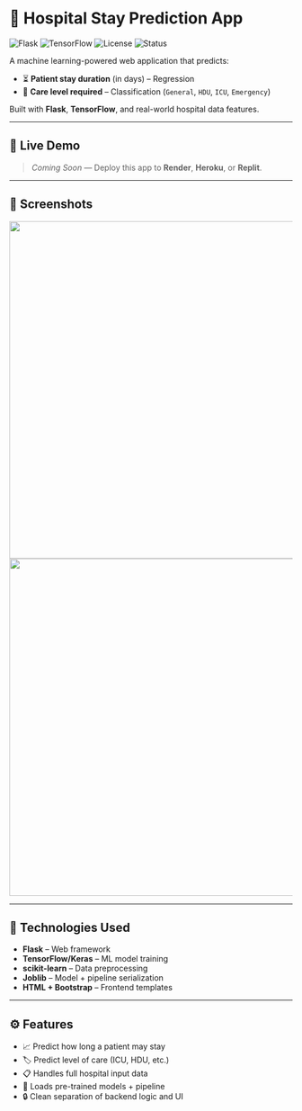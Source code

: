 # 🏥 Hospital Stay Prediction App

![Flask](https://img.shields.io/badge/Backend-Flask-blue)
![TensorFlow](https://img.shields.io/badge/AI-TensorFlow-orange)
![License](https://img.shields.io/badge/License-MIT-green)
![Status](https://img.shields.io/badge/Status-Production--Ready-brightgreen)

A machine learning-powered web application that predicts:

- ⏳ **Patient stay duration** (in days) – Regression
- 🏥 **Care level required** – Classification (`General`, `HDU`, `ICU`, `Emergency`)

Built with **Flask**, **TensorFlow**, and real-world hospital data features.

---

## 🚀 Live Demo

> _Coming Soon_ — Deploy this app to **Render**, **Heroku**, or **Replit**.

---

## 📸 Screenshots

<img src="screenshots/home.png" width="600"/>
<img src="screenshots/predict.png" width="600"/>

---

## 🧠 Technologies Used

- **Flask** – Web framework
- **TensorFlow/Keras** – ML model training
- **scikit-learn** – Data preprocessing
- **Joblib** – Model + pipeline serialization
- **HTML + Bootstrap** – Frontend templates

---

## ⚙️ Features

- 📈 Predict how long a patient may stay
- 🏷️ Predict level of care (ICU, HDU, etc.)
- 📋 Handles full hospital input data
- 💾 Loads pre-trained models + pipeline
- 🔒 Clean separation of backend logic and UI
